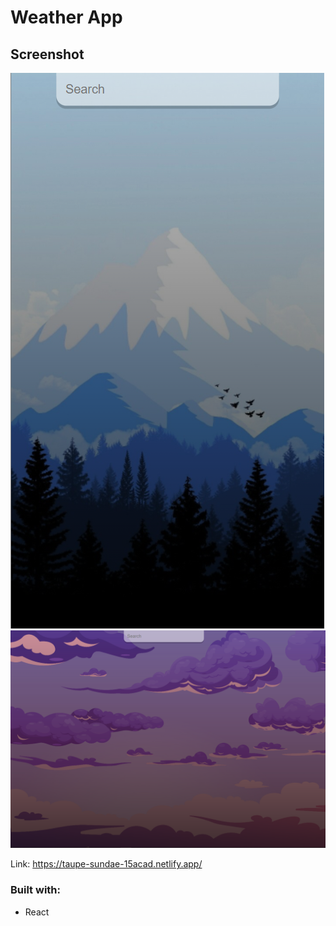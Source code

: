 # Weather App

## Screenshot

![](/screenshot1.png)
![](/screenshot2.png)

Link: https://taupe-sundae-15acad.netlify.app/

### Built with:

- React
